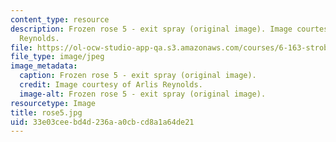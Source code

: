 ```yaml
---
content_type: resource
description: Frozen rose 5 - exit spray (original image). Image courtesy of Arlis
  Reynolds.
file: https://ol-ocw-studio-app-qa.s3.amazonaws.com/courses/6-163-strobe-project-laboratory-fall-2005/33e03ceebd4d236aa0cbcd8a1a64de21_rose5.jpg
file_type: image/jpeg
image_metadata:
  caption: Frozen rose 5 - exit spray (original image).
  credit: Image courtesy of Arlis Reynolds.
  image-alt: Frozen rose 5 - exit spray (original image).
resourcetype: Image
title: rose5.jpg
uid: 33e03cee-bd4d-236a-a0cb-cd8a1a64de21
---
```

